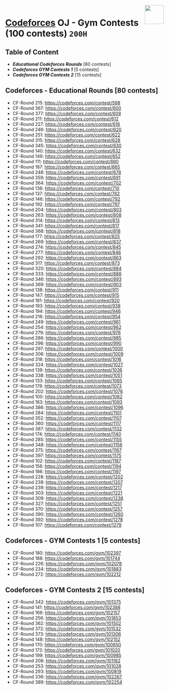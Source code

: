 <img align="right" width="60" height="60" src="https://github.com/cs-MohamedAyman/Problem-Solving-Training/blob/master/online-judges-logos/codeforces.jpg">

# [Codeforces](https://codeforces.com/) OJ - Gym Contests (100 contests) `200H`

## Table of Content

- ***Educational Codeforces Rounds*** [80 contests]
- ***Codeforces GYM Contests 1***     [5 contests]
- ***Codeforces GYM Contests 2***     [15 contests]

## Codeforces - Educational Rounds [80 contests]

- CF-Round 215: https://codeforces.com/contest/598
- CF-Round 367: https://codeforces.com/contest/600
- CF-Round 377: https://codeforces.com/contest/609
- CF-Round 211: https://codeforces.com/contest/612
- CF-Round 227: https://codeforces.com/contest/616
- CF-Round 246: https://codeforces.com/contest/620
- CF-Round 251: https://codeforces.com/contest/622
- CF-Round 315: https://codeforces.com/contest/628
- CF-Round 345: https://codeforces.com/contest/630
- CF-Round 140: https://codeforces.com/contest/632
- CF-Round 149: https://codeforces.com/contest/652
- CF-Round 111: https://codeforces.com/contest/660
- CF-Round 187: https://codeforces.com/contest/665
- CF-Round 248: https://codeforces.com/contest/678
- CF-Round 359: https://codeforces.com/contest/691
- CF-Round 364: https://codeforces.com/contest/702
- CF-Round 136: https://codeforces.com/contest/710
- CF-Round 137: https://codeforces.com/contest/762
- CF-Round 146: https://codeforces.com/contest/792
- CF-Round 192: https://codeforces.com/contest/797
- CF-Round 204: https://codeforces.com/contest/803
- CF-Round 263: https://codeforces.com/contest/808
- CF-Round 314: https://codeforces.com/contest/813
- CF-Round 341: https://codeforces.com/contest/817
- CF-Round 368: https://codeforces.com/contest/818
- CF-Round 177: https://codeforces.com/contest/825
- CF-Round 269: https://codeforces.com/contest/837
- CF-Round 274: https://codeforces.com/contest/845
- CF-Round 277: https://codeforces.com/contest/846
- CF-Round 292: https://codeforces.com/contest/863
- CF-Round 317: https://codeforces.com/contest/873
- CF-Round 320: https://codeforces.com/contest/884
- CF-Round 333: https://codeforces.com/contest/888
- CF-Round 346: https://codeforces.com/contest/893
- CF-Round 369: https://codeforces.com/contest/903
- CF-Round 138: https://codeforces.com/contest/911
- CF-Round 147: https://codeforces.com/contest/915
- CF-Round 181: https://codeforces.com/contest/920
- CF-Round 193: https://codeforces.com/contest/938
- CF-Round 194: https://codeforces.com/contest/946
- CF-Round 216: https://codeforces.com/contest/954
- CF-Round 249: https://codeforces.com/contest/961
- CF-Round 254: https://codeforces.com/contest/962
- CF-Round 279: https://codeforces.com/contest/976
- CF-Round 286: https://codeforces.com/contest/985
- CF-Round 296: https://codeforces.com/contest/990
- CF-Round 297: https://codeforces.com/contest/1000
- CF-Round 306: https://codeforces.com/contest/1009
- CF-Round 318: https://codeforces.com/contest/1016
- CF-Round 324: https://codeforces.com/contest/1027
- CF-Round 139: https://codeforces.com/contest/1036
- CF-Round 338: https://codeforces.com/contest/1051
- CF-Round 133: https://codeforces.com/contest/1065
- CF-Round 178: https://codeforces.com/contest/1073
- CF-Round 202: https://codeforces.com/contest/1076
- CF-Round 100: https://codeforces.com/contest/1082
- CF-Round 163: https://codeforces.com/contest/1093
- CF-Round 386: https://codeforces.com/contest/1096
- CF-Round 284: https://codeforces.com/contest/1101
- CF-Round 352: https://codeforces.com/contest/1107
- CF-Round 360: https://codeforces.com/contest/1117
- CF-Round 387: https://codeforces.com/contest/1132
- CF-Round 174: https://codeforces.com/contest/1140
- CF-Round 285: https://codeforces.com/contest/1155
- CF-Round 348: https://codeforces.com/contest/1156
- CF-Round 375: https://codeforces.com/contest/1167
- CF-Round 397: https://codeforces.com/contest/1175
- CF-Round 102: https://codeforces.com/contest/1187
- CF-Round 156: https://codeforces.com/contest/1194
- CF-Round 186: https://codeforces.com/contest/1197
- CF-Round 228: https://codeforces.com/contest/1202
- CF-Round 238: https://codeforces.com/contest/1207
- CF-Round 239: https://codeforces.com/contest/1217
- CF-Round 303: https://codeforces.com/contest/1221
- CF-Round 309: https://codeforces.com/contest/1238
- CF-Round 327: https://codeforces.com/contest/1251
- CF-Round 370: https://codeforces.com/contest/1257
- CF-Round 390: https://codeforces.com/contest/1260
- CF-Round 392: https://codeforces.com/contest/1278
- CF-Round 107: https://codeforces.com/contest/1279

## Codeforces - GYM Contests 1 [5 contests]

- CF-Round 180: https://codeforces.com/gym/102397
- CF-Round 188: https://codeforces.com/gym/101744
- CF-Round 226: https://codeforces.com/gym/102078
- CF-Round 234: https://codeforces.com/gym/101883
- CF-Round 272: https://codeforces.com/gym/102212

## Codeforces - GYM Contests 2 [15 contests]

- CF-Round 342: https://codeforces.com/gym/101375
- CF-Round 141: https://codeforces.com/gym/102388
- CF-Round 169: https://codeforces.com/gym/102157
- CF-Round 256: https://codeforces.com/gym/101853
- CF-Round 362: https://codeforces.com/gym/101502
- CF-Round 372: https://codeforces.com/gym/101532
- CF-Round 373: https://codeforces.com/gym/101306
- CF-Round 148: https://codeforces.com/gym/102152
- CF-Round 170: https://codeforces.com/gym/100650
- CF-Round 173: https://codeforces.com/gym/101020
- CF-Round 199: https://codeforces.com/gym/100985
- CF-Round 208: https://codeforces.com/gym/101182
- CF-Round 253: https://codeforces.com/gym/101028
- CF-Round 293: https://codeforces.com/gym/100819
- CF-Round 336: https://codeforces.com/gym/102267
- CF-Round 389: https://codeforces.com/gym/102254
